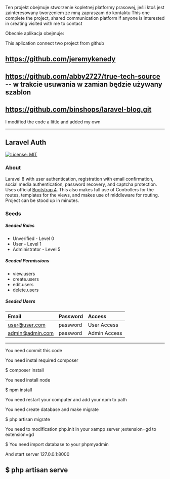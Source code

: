 Ten projekt obejmuje stworzenie kopletnej platformy prasowej, jeśli ktoś jest zainteresowany tworzeniem ze mną zapraszam do kontaktu
This one complete the project, shared communication platform if anyone is interested in creating visited with me to contact

Obecnie aplikacja obejmuje:

This aplication connect two project from github
## https://github.com/jeremykenedy </br>
## https://github.com/abby2727/true-tech-source -- w trakcie usuwania w zamian będzie używany szablon
## https://github.com/binshops/laravel-blog.git

I modified the code a little and added my own

-----------------------------------------------------------------
## Laravel Auth

[![License: MIT](https://img.shields.io/badge/License-MIT-yellow.svg)](https://opensource.org/licenses/MIT)

### About
Laravel 8 with user authentication, registration with email confirmation, social media authentication, password recovery, and captcha protection. Uses official [Bootstrap 4](https://getbootstrap.com). This also makes full use of Controllers for the routes, templates for the views, and makes use of middleware for routing. Project can be stood up in minutes.

### Seeds
##### Seeded Roles
  * Unverified - Level 0
  * User  - Level 1
  * Administrator - Level 5

##### Seeded Permissions
  * view.users
  * create.users
  * edit.users
  * delete.users

##### Seeded Users

|Email|Password|Access|
|:------------|:------------|:------------|
|user@user.com|password|User Access|
|admin@admin.com|password|Admin Access|

-----------------------------------------------------------------
You need commit this code

You need instal required composer

$ composer install

You need install node

$ npm install

You need restart your computer and add your npm to path

You need create database and make migrate

$ php artisan migrate

You need to modification php.init in your xampp server ;extension=gd to extension=gd

$ You need import database to your phpmyadmin

And start server 127.0.0.1:8000

$ php artisan serve
----------------------------------------------------------------

